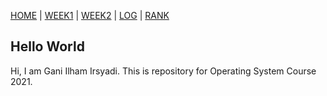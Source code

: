 [HOME](.) | [WEEK1](W01/) | [WEEK2](W02/) | [LOG](TXT/mylog.txt) | [RANK](TXT/myrank.txt)

## Hello World
Hi, I am Gani Ilham Irsyadi. This is repository for Operating System Course 2021.
